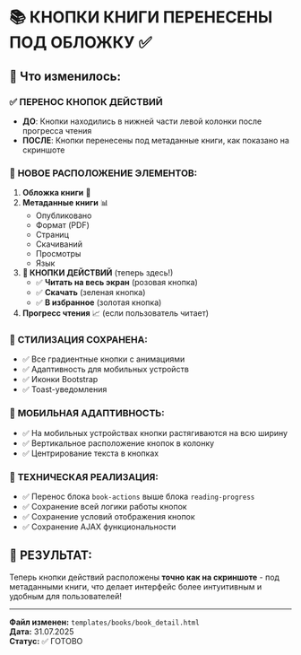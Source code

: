 # 📚 КНОПКИ КНИГИ ПЕРЕНЕСЕНЫ ПОД ОБЛОЖКУ ✅

## 🎯 Что изменилось:

### ✅ **ПЕРЕНОС КНОПОК ДЕЙСТВИЙ**
- **ДО**: Кнопки находились в нижней части левой колонки после прогресса чтения
- **ПОСЛЕ**: Кнопки перенесены под метаданные книги, как показано на скриншоте

### 📍 **НОВОЕ РАСПОЛОЖЕНИЕ ЭЛЕМЕНТОВ:**

1. **Обложка книги** 📖
2. **Метаданные книги** 📊
   - Опубликовано
   - Формат (PDF)
   - Страниц
   - Скачиваний
   - Просмотры
   - Язык
3. **🎯 КНОПКИ ДЕЙСТВИЙ** (теперь здесь!)
   - ✅ **Читать на весь экран** (розовая кнопка)
   - ✅ **Скачать** (зеленая кнопка) 
   - ✅ **В избранное** (золотая кнопка)
4. **Прогресс чтения** 📈 (если пользователь читает)

### 🎨 **СТИЛИЗАЦИЯ СОХРАНЕНА:**
- ✅ Все градиентные кнопки с анимациями
- ✅ Адаптивность для мобильных устройств
- ✅ Иконки Bootstrap
- ✅ Toast-уведомления

### 📱 **МОБИЛЬНАЯ АДАПТИВНОСТЬ:**
- ✅ На мобильных устройствах кнопки растягиваются на всю ширину
- ✅ Вертикальное расположение кнопок в колонку
- ✅ Центрирование текста в кнопках

### 🔧 **ТЕХНИЧЕСКАЯ РЕАЛИЗАЦИЯ:**
- ✅ Перенос блока `book-actions` выше блока `reading-progress`
- ✅ Сохранение всей логики работы кнопок
- ✅ Сохранение условий отображения кнопок
- ✅ Сохранение AJAX функциональности

## 🎉 **РЕЗУЛЬТАТ:**
Теперь кнопки действий расположены **точно как на скриншоте** - под метаданными книги, что делает интерфейс более интуитивным и удобным для пользователей!

---

**Файл изменен:** `templates/books/book_detail.html`  
**Дата:** 31.07.2025  
**Статус:** ✅ ГОТОВО
